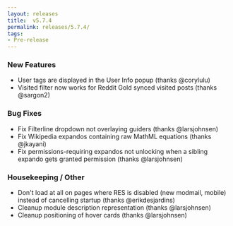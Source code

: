 ```yaml
---
layout: releases
title:  v5.7.4
permalink: releases/5.7.4/
tags:
- Pre-release
---
```


### New Features

- User tags are displayed in the User Info popup (thanks @corylulu)
- Visited filter now works for Reddit Gold synced visited posts (thanks @sargon2)

### Bug Fixes

- Fix Filterline dropdown not overlaying guiders (thanks @larsjohnsen)
- Fix Wikipedia expandos containing raw MathML equations (thanks @jkayani)
- Fix permissions-requiring expandos not unlocking when a sibling expando gets granted permission (thanks @larsjohnsen)

### Housekeeping / Other

- Don't load at all on pages where RES is disabled (new modmail, mobile) instead of cancelling startup (thanks @erikdesjardins)
- Cleanup module description representation (thanks @larsjohnsen)
- Cleanup positioning of hover cards (thanks @larsjohnsen)
